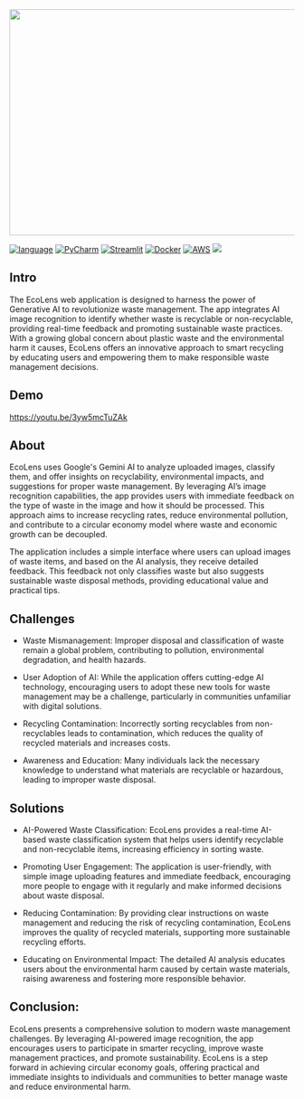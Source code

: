 <img src="https://github.com/user-attachments/assets/17472c27-6801-4f9e-9385-1f26fbf6d8eb" style="width:700px;height:400px;">

[![language](https://img.shields.io/badge/python-3670A0?style=for-the-badge&logo=python&logoColor=ffdd54)](https://www.python.org/)
[![PyCharm](https://img.shields.io/badge/pycharm-143?style=for-the-badge&logo=pycharm&logoColor=black&color=black&labelColor=green)](https://www.jetbrains.com/pycharm/)
[![Streamlit](https://img.shields.io/badge/Streamlit-%23FE4B4B.svg?style=for-the-badge&logo=streamlit&logoColor=white)](https://streamlit.io/)
[![Docker](https://img.shields.io/badge/docker-%230db7ed.svg?style=for-the-badge&logo=docker&logoColor=white)](https://www.docker.com/)
[![AWS](https://img.shields.io/badge/AWS-%23FF9900.svg?style=for-the-badge&logo=amazon-aws&logoColor=white)](https://aws.amazon.com/)
<a href="https://mail.google.com/mail/?view=cm&fs=1&to=hegdeanirudh2003@gmail.com">
  <img src="https://img.shields.io/badge/Gmail-D14836?style=for-the-badge&logo=gmail&logoColor=white">
</a>

## Intro
The EcoLens web application is designed to harness the power of Generative AI to revolutionize waste management. 
The app integrates AI image recognition to identify whether waste is recyclable or non-recyclable, providing real-time 
feedback and promoting sustainable waste practices. With a growing global concern about plastic waste and the environmental 
harm it causes, EcoLens offers an innovative approach to smart recycling by educating users and empowering them to make 
responsible waste management decisions.


## Demo 
https://youtu.be/3yw5mcTuZAk

## About
EcoLens uses Google's Gemini AI to analyze uploaded images, classify them, and offer insights on recyclability, environmental impacts, 
and suggestions for proper waste management. By leveraging AI’s image recognition capabilities, the app provides users with immediate 
feedback on the type of waste in the image and how it should be processed. This approach aims to increase recycling rates, reduce 
environmental pollution, and contribute to a circular economy model where waste and economic growth can be decoupled.

The application includes a simple interface where users can upload images of waste items, and based on the AI analysis, they receive 
detailed feedback. This feedback not only classifies waste but also suggests sustainable waste disposal methods, providing educational 
value and practical tips.


## Challenges
* Waste Mismanagement: Improper disposal and classification of waste remain a global problem,
  contributing to pollution, environmental degradation, and health hazards.

* User Adoption of AI: While the application offers cutting-edge AI technology, encouraging users
  to adopt these new tools for waste management may be a challenge, particularly in communities unfamiliar
  with digital solutions.

* Recycling Contamination: Incorrectly sorting recyclables from non-recyclables leads to contamination, which
  reduces the quality of recycled materials and increases costs.

* Awareness and Education: Many individuals lack the necessary knowledge to understand what materials are recyclable
  or hazardous, leading to improper waste disposal.


## Solutions
* AI-Powered Waste Classification: EcoLens provides a real-time AI-based waste classification system that helps users
  identify recyclable and non-recyclable items, increasing efficiency in sorting waste.

* Promoting User Engagement: The application is user-friendly, with simple image uploading features and immediate feedback,
  encouraging more people to engage with it regularly and make informed decisions about waste disposal.

* Reducing Contamination: By providing clear instructions on waste management and reducing the risk of recycling contamination,
  EcoLens improves the quality of recycled materials, supporting more sustainable recycling efforts.

* Educating on Environmental Impact: The detailed AI analysis educates users about the environmental harm caused by certain waste materials,
  raising awareness and fostering more responsible behavior.


## Conclusion:
EcoLens presents a comprehensive solution to modern waste management challenges. By leveraging AI-powered image recognition, the app encourages 
users to participate in smarter recycling, improve waste management practices, and promote sustainability. EcoLens is a step forward in achieving 
circular economy goals, offering practical and immediate insights to individuals and communities to better manage waste and reduce environmental harm.
